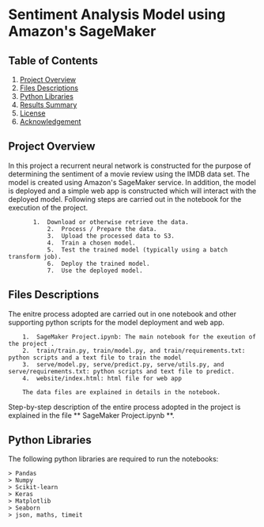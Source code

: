 # Sentiment Analysis Model using Amazon's SageMaker


## Table of Contents

1. [Project Overview](#project_overview)
2. [Files Descriptions](#files_descriptions)
3. [Python Libraries](#python_libraries)
4. [Results Summary](#results_summary)
5. [License](#license)
6. [Acknowledgement](#acknowledgement)

<a name="project_overview"></a>
## Project Overview
In this project a recurrent neural network is constructed for the purpose of determining the sentiment of a movie review using the IMDB data set. The model is created using Amazon's SageMaker service. In addition, the model is deployed and a simple web app is constructed which will interact with the deployed model. Following steps are carried out in the notebook for the execution of the project.
              
	       1.  Download or otherwise retrieve the data.
               2.  Process / Prepare the data.
               3.  Upload the processed data to S3.
               4.  Train a chosen model.
               5.  Test the trained model (typically using a batch transform job).
               6.  Deploy the trained model.
               7.  Use the deployed model.

<a name="files_descriptions"></a>
## Files Descriptions

The enitre process adopted are carried out in one notebook and other supporting python scripts for the model deployment and web app.
    
        1.  SageMaker Project.ipynb: The main notebook for the exeution of the project .
        2.  train/train.py, train/model.py, and train/requirements.txt: python scripts and a text file to train the model
        3.  serve/model.py, serve/predict.py, serve/utils.py, and serve/requirements.txt: python scripts and text file to predict.
        4.  website/index.html: html file for web app
        
        The data files are explained in details in the notebook.

Step-by-step description of the entire process adopted in the project is explained in the file ** SageMaker Project.ipynb **.

<a name="python_libraries"></a>
## Python Libraries

The following python libraries are required to run the notebooks:
        
	> Pandas
	> Numpy
	> Scikit-learn
	> Keras
	> Matplotlib
	> Seaborn
	> json, maths, timeit
